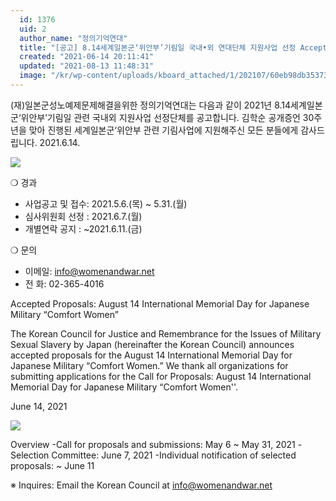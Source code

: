```yaml
---
  id: 1376
  uid: 2
  author_name: "정의기억연대"
  title: "[공고] 8.14세계일본군‘위안부’기림일 국내•외 연대단체 지원사업 선정 Accepted Proposals: Aug 14 International Memorial Day"
  created: "2021-06-14 20:11:41"
  updated: "2021-08-13 11:48:31"
  image: "/kr/wp-content/uploads/kboard_attached/1/202107/60eb98db353735978434.jpg"
---
```

(재)일본군성노예제문제해결을위한 정의기억연대는 다음과 같이 2021년 8.14세계일본군‘위안부’기림일 관련 국내외 지원사업 선정단체를 공고합니다. 
김학순 공개증언 30주년을 맞아 진행된 세계일본군‘위안부 관련 기림사업에 지원해주신 모든 분들에게 감사드립니다.
2021.6.14.

![](/kr/wp-content/uploads/kboard_attached/1/202107/60eb98db353735978434.jpg)

❍ 경과
- 사업공고 및 접수: 2021.5.6.(목) ~ 5.31.(월)
- 심사위원회 선정 : 2021.6.7.(월)
- 개별연락 공지 : ~2021.6.11.(금)

❍ 문의
- 이메일: info@womenandwar.net
- 전 화: 02-365-4016

Accepted Proposals: 
August 14 International Memorial Day for Japanese Military “Comfort Women”

The Korean Council for Justice and Remembrance for the Issues of Military Sexual Slavery by Japan (hereinafter the Korean Council) announces accepted proposals for the August 14 International Memorial Day for Japanese Military “Comfort Women.” 
We thank all organizations for submitting applications for the Call for Proposals: August 14 International Memorial Day for Japanese Military “Comfort Women''.

June 14, 2021

![](/kr/wp-content/uploads/kboard_attached/1/202106/60c81075a58bb6111770.png)

Overview
-Call for proposals and submissions: May 6 ~ May 31, 2021
-Selection Committee: June 7, 2021
-Individual notification of selected proposals: ~ June 11

※ Inquires: Email the Korean Council at info@womenandwar.net